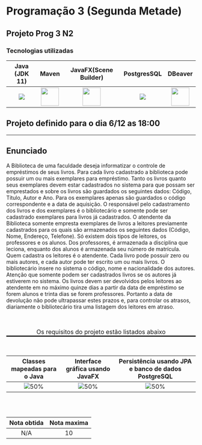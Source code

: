 # Programação 3 (Segunda Metade)
## Projeto Prog 3 N2

### Tecnologias utilizadas


| Java (JDK 11)      | Maven | JavaFX(Scene Builder) | PostgresSQL | DBeaver
| :-----------: | :-----------: | :-----------: | :-----------: |  :-----------:
| <a href="https://jdk.java.net/11/" target="_blank"><img src="https://img.icons8.com/color/48/000000/java-coffee-cup-logo--v1.png" target="_blank"/> </a>   | <a href="https://maven.apache.org/download.cgi" target="_blank"> <img src="https://img.icons8.com/ios/50/e74c3c/maven-ios.png" width="48px"/> </a>      | <a href="https://www.oracle.com/java/technologies/install-javafx-sdk.html" target="_blank"> <img src="https://img.icons8.com/nolan/64/scene-builder.png" width="48px"/> </a> | <a href="https://www.postgresql.org/download/" target="_blank"> <img src="https://img.icons8.com/color/48/000000/postgreesql.png"/></a> | <a href="https://dbeaver.io/download/" target="_blank"> <img src="https://img.icons8.com/dusk/64/000000/dbeaver.png" width="48"/> </a>


## Projeto definido para o dia 6/12 as 18:00
---

## Enunciado
A Biblioteca de uma faculdade deseja informatizar o controle de empréstimos de seus livros. Para
cada livro cadastrado a biblioteca pode possuir um ou mais exemplares para empréstimo. Tanto os
livros quanto seus exemplares devem estar cadastrados no sistema para que possam ser emprestados
e sobre os livros são guardados os seguintes dados: Código, Título, Autor e Ano. Para os exemplares
apenas são guardados o código correspondente e a data de aquisição. O responsável pelo
cadastramento dos livros e dos exemplares é o bibliotecário e somente pode ser cadastrado
exemplares para livros já cadastrados.
O atendente da Biblioteca somente empresta exemplares de livros a leitores previamente cadastrados
para os quais são armazenados os seguintes dados (Código, Nome, Endereço, Telefone). Só existem
dois tipos de leitores, os professores e os alunos. Dos professores, é armazenada a disciplina que
leciona, enquanto dos alunos é armazenada seu número de matrícula. Quem cadastra os leitores é o
atendente.
Cada livro pode possuir zero ou mais autores, e cada autor pode ter escrito um ou mais livros. O
bibliotecário insere no sistema o código, nome e nacionalidade dos autores.
Atenção que somente podem ser cadastrados livros se os autores já estiverem no sistema.
Os livros devem ser devolvidos pelos leitores ao atendente em no máximo quinze dias a partir da data
de empréstimo se forem alunos e trinta dias se forem professores. Portanto a data de devolução não
pode ultrapassar estes prazos e, para controlar os atrasos, diariamente o bibliotecário tira uma listagem
dos leitores em atraso.
<br>
<br>
<br>
<div style="text-align:center; font-size:16px; border-bottom:3px solid">
Os requisitos do projeto estão listados abaixo
</div>
<br>
<br>

Classes mapeadas para o Java | Interface gráfica usando JavaFX | Persistência usando JPA e banco de dados PostgreSQL 
:------------: | :-------------: | :-------------: |
![50%]( https://progress-bar.dev/100/?scale=100&width=145&color=babaca) | ![50%](https://progress-bar.dev/100/?scale=100&width=150&color=babaca) |  ![50%](https://progress-bar.dev/100/?scale=100&width=140&color=babaca) |

<br>
<br>

Nota obtida | Nota maxima
:-----: | :------:
N/A | 10
